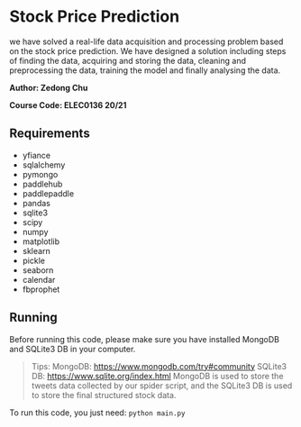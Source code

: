 # Stock Price Prediction
we have solved a real-life data acquisition and processing problem based on the stock price prediction. We have designed a solution including steps of finding the data, acquiring and storing the data, cleaning and preprocessing the data, training the model and finally analysing the data.

**Author: Zedong Chu**

**Course Code: ELEC0136 20/21**

## Requirements
- yfiance
- sqlalchemy
- pymongo
- paddlehub
- paddlepaddle
- pandas
- sqlite3
- scipy
- numpy
- matplotlib
- sklearn
- pickle
- seaborn
- calendar
- fbprophet

## Running

Before running this code, please make sure you have installed MongoDB and SQLite3 DB in your computer.
>Tips:
MongoDB:  https://www.mongodb.com/try#community
SQLite3 DB: https://www.sqlite.org/index.html
MongoDB is used to store the tweets data collected by our spider script, and the SQLite3 DB is used to store the final structured stock data.

To run this code, you just need: `python main.py`
